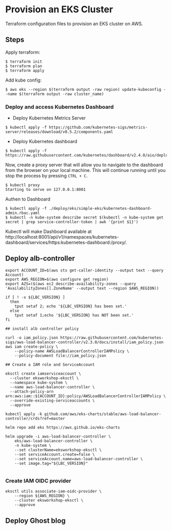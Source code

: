# Provision an EKS Cluster

Terraform configuration files to provision an EKS cluster on AWS.

## Steps

Apply terraform:

```shell script
$ terraform init
$ terraform plan
$ terraform apply
```

Add kube config:

```shell script
$ aws eks --region $(terraform output -raw region) update-kubeconfig --name $(terraform output -raw cluster_name)
```

### Deploy and access Kubernetes Dashboard

- Deploy Kubernetes Metrics Server

```shell script
$ kubectl apply -f https://github.com/kubernetes-sigs/metrics-server/releases/download/v0.5.2/components.yaml
```

- Deploy Kubernetes dashboard

```shell script
$ kubectl apply -f https://raw.githubusercontent.com/kubernetes/dashboard/v2.4.0/aio/deploy/recommended.yaml
```

Now, create a proxy server that will allow you to navigate to the dashboard from the browser on your local machine. This will continue running until you stop the process by pressing `CTRL + C`.

```shell script
$ kubectl proxy
Starting to serve on 127.0.0.1:8001
```

Authen to Dashboard

```shell script
$ kubectl apply -f ./deploy/eks/simple-eks/kubernetes-dashboard-admin.rbac.yaml
$ kubectl -n kube-system describe secret $(kubectl -n kube-system get secret | grep service-controller-token | awk '{print $1}')

```

Kubectl will make Dashboard available at http://localhost:8001/api/v1/namespaces/kubernetes-dashboard/services/https:kubernetes-dashboard:/proxy/.


## Deploy alb-controller

```
export ACCOUNT_ID=$(aws sts get-caller-identity --output text --query Account)
export AWS_REGION=$(aws configure get region)
export AZS=($(aws ec2 describe-availability-zones --query 'AvailabilityZones[].ZoneName' --output text --region $AWS_REGION))

if [ ! -x ${LBC_VERSION} ]
  then
    tput setaf 2; echo '${LBC_VERSION} has been set.'
  else
    tput setaf 1;echo '${LBC_VERSION} has NOT been set.'
fi

## install alb controller policy

curl -o iam_policy.json https://raw.githubusercontent.com/kubernetes-sigs/aws-load-balancer-controller/v2.3.0/docs/install/iam_policy.json
aws iam create-policy \
    --policy-name AWSLoadBalancerControllerIAMPolicy \
    --policy-document file://iam_policy.json

## Create a IAM role and ServiceAccount

eksctl create iamserviceaccount \
  --cluster eksworkshop-eksctl \
  --namespace kube-system \
  --name aws-load-balancer-controller \
  --attach-policy-arn arn:aws:iam::${ACCOUNT_ID}:policy/AWSLoadBalancerControllerIAMPolicy \
  --override-existing-serviceaccounts \
  --approve

kubectl apply -k github.com/aws/eks-charts/stable/aws-load-balancer-controller/crds?ref=master

helm repo add eks https://aws.github.io/eks-charts

helm upgrade -i aws-load-balancer-controller \
    eks/aws-load-balancer-controller \
    -n kube-system \
    --set clusterName=eksworkshop-eksctl \
    --set serviceAccount.create=false \
    --set serviceAccount.name=aws-load-balancer-controller \
    --set image.tag="${LBC_VERSION}"


```
### Create IAM OIDC provider

```
eksctl utils associate-iam-oidc-provider \
    --region ${AWS_REGION} \
    --cluster eksworkshop-eksctl \
    --approve
```

## Deploy Ghost blog

